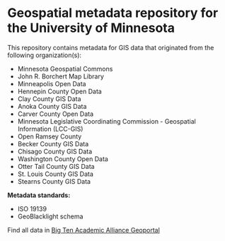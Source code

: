 # Geospatial metadata repository for the University of Minnesota

This repository contains metadata for GIS data that originated from the following organization(s):

- Minnesota Geospatial Commons
- John R. Borchert Map Library
- Minneapolis Open Data
- Hennepin County Open Data
- Clay County GIS Data
- Anoka County GIS Data
- Carver County Open Data
- Minnesota Legislative Coordinating Commission - Geospatial Information (LCC-GIS)
- Open Ramsey County
- Becker County GIS Data
- Chisago County GIS Data
- Washington County Open Data
- Otter Tail County GIS Data
- St. Louis County GIS Data
- Stearns County GIS Data

**Metadata standards:**

- ISO 19139 
- GeoBlacklight schema

Find all data in [Big Ten Academic Alliance Geoportal](https://geo.btaa.org/?_=1487803149260&f%5Bdct_provenance_s%5D%5B%5D=Minnesota)
